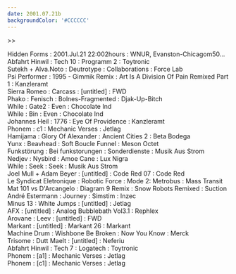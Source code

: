 ```yaml
---
date: 2001.07.21b
backgroundColor: '#CCCCCC'
---
```


\>>  

Hidden Forms : 2001.Jul.21 22:002hours : WNUR, Evanston-Chicagom50...  
Abfahrt Hinwil : Tech 10 : Programm 2 : Toytronic  
Sutekh + Alva.Noto : Deutrotype : Collaborations : Force Lab  
Psi Performer : 1995 - Gimmik Remix : Art Is A Division Of Pain Remixed Part 1 : Kanzleramt  
Sierra Romeo : Carcass : \[untitled\] : FWD  
Phako : Fenisch : Bolnes-Fragmented : Djak-Up-Bitch  
While : Gate2 : Even : Chocolate Ind  
While : Bin : Even : Chocolate Ind  
Johannes Heil : 1776 : Eye Of Providence : Kanzleramt  
Phonem : c1 : Mechanic Verses : Jetlag  
Hamijama : Glory Of Alexander : Ancient Cities 2 : Beta Bodega  
Yunx : Beavhead : Soft Boucle Funnel : Meson Octet  
Funkstörung : Bei funkstorungen : Sonderdienste : Musik Aus Strom  
Nedjev : Nysbird : Amoe Cane : Lux Nigra  
While : Seek : Seek : Musik Aus Strom  
Joel Mull + Adam Beyer : \[untitled\] : Code Red 07 : Code Red  
Le Syndicat Eletronique : Robotic Force : Mode 2: Metrobus : Mass Transit  
Mat 101 vs D'Arcangelo : Diagram 9 Remix : Snow Robots Remixed : Suction  
André Estermann : Journey : Simstim : Inzec  
Minus 13 : White Jumps : \[untitled\] : Jetlag  
AFX : \[untitled\] : Analog Bubblebath Vol3.1 : Rephlex  
Arovane : Leev : \[untitled\] : FWD  
Markant : \[untitled\] : Markant 26 : Markant  
Machine Drum : Wishbone Be Broken : Now You Know : Merck  
Trisome : Dutt Maelt : \[untitled\] : Neferiu  
Abfahrt Hinwil : Tech 7 : Logatech : Toytronic  
Phonem : \[a1\] : Mechanic Verses : Jetlag  
Phonem : \[c1\] : Mechanic Verses : Jetlag